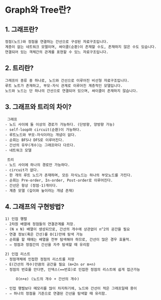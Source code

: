 # Graph와 Tree란?

## 1. 그래프란?

    정점(노드)와 정점을 연결하는 간선으로 구성된 자료구조입니다.  
    계층이 없는 네트워크 모델이며, 싸이클(순환)이 존재할 수도, 존재하지 않은 수도 있습니다.  
    연결되어 있는 객체간의 관계를 표현할 수 있느 자료구조입니다.
    
    
## 2. 트리란? 
  
    그래프이 종류 중 하나로, 노드와 간선으로 이루어진 비선형 자료구조입니다.  
    루트 노트가 존재하고, 부모-자식 관계로 이루어진 계층적인 모델입니다.  
    노드와 노드는 단 하나의 간선으로 연결되어 있으며, 싸이클이 존재하지 않습니다.

## 3. 그래프와 트리의 차이?

     그래프
    - 노드 사이에 둘 이상의 경로가 가능하다. (단방향, 양방향 가능)
    - self-loop와 circuit(순환)이 가능하다.
    - 루트노드와 부모-자식이라는 개념이 없다.
    - 순회는 BFS나 DFS로 이루어진다.
    - 간선의 유무(개수)는 그래프마다 다르다.
    - 네트워크 모델

     트리
    - 노드 사이에 하나의 경로만 가능하다.
    - circuit가 없다.
    - 한 개의 루트 노드가 존재하며, 모든 자식노드는 하나의 부모노드를 가진다.
    - 순회는 Pre-order, In-order, Post-order로 이루어진다.
    - 간선은 항상 (정점-1)개이다.
    - 계층 모델 (깊이와 높이라는 개념 존재)

## 4. 그래프의 구현방법?

    1) 인접 행렬
    - 2차원 배열에 정점들의 연결관계를 저장.
    - (N x N) 배열이 생성되므로, 간선의 개수에 상관없이 n^2의 공간을 필요
    - 연결 정보(혹은 간선)를 O(1)만에 탐색 가능
    - 순회를 할 때에는 배열을 전부 탐색해야 하므로, 간선이 많은 경우 효율적.
    - ⇒ 정점과 정점간의 간선을 자주 탐색할 때 유리함

    2) 인접 리스트 
    - 정점객체에 인접한 정점의 리스트를 저장
    - E(간선의 개수)만큼의 공간을 필요 (m+2n or m+n)
    - 정점의 번호를 안다면, 인덱스(==번호)로 인접한 정점의 리스트에 쉽게 접근가능

         O(n+e) (노드의 개수 + 간선의 개수)

    - 인접 행렬보다 메모리를 많이 차지하기에, 노드와 간선이 적은 그래프일때 용이
    - ⇒ 하나의 정점을 기준으로 연결된 간선을 탐색할 때 유리함.

